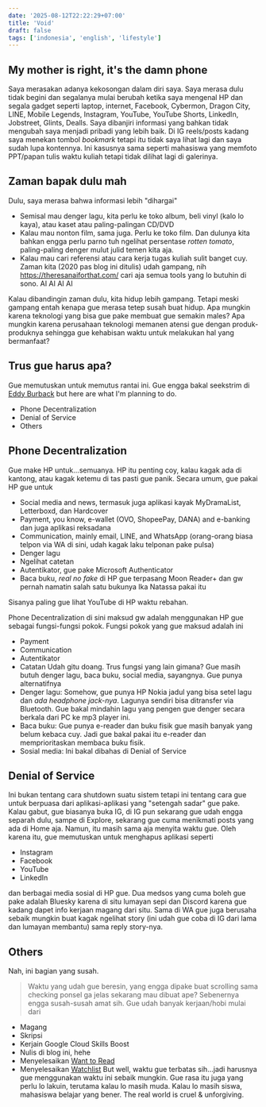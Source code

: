 ```yaml
---
date: '2025-08-12T22:22:29+07:00'
title: 'Void'
draft: false
tags: ['indonesia', 'english', 'lifestyle'] 
---
```


## My mother is right, it's the damn phone
Saya merasakan adanya kekosongan dalam diri saya. Saya merasa dulu tidak begini dan segalanya mulai berubah ketika saya mengenal HP dan segala gadget seperti laptop, internet, Facebook, Cybermon, Dragon City, LINE, Mobile Legends, Instagram, YouTube, YouTube Shorts, LinkedIn, Jobstreet, Glints, Dealls. Saya dibanjiri informasi yang bahkan tidak mengubah saya menjadi pribadi yang lebih baik. Di IG reels/posts kadang saya menekan tombol _bookmark_ tetapi itu tidak saya lihat lagi dan saya sudah lupa kontennya. Ini kasusnya sama seperti mahasiswa yang memfoto PPT/papan tulis waktu kuliah tetapi tidak dilihat lagi di galerinya.

## Zaman bapak dulu mah
Dulu, saya merasa bahwa informasi lebih "dihargai"
- Semisal mau denger lagu, kita perlu ke toko album, beli vinyl (kalo lo kaya), atau kaset atau paling-palingan CD/DVD
- Kalau mau nonton film, sama juga. Perlu ke toko film. Dan dulunya kita bahkan engga perlu parno tuh ngelihat persentase _rotten tomato_, paling-paling denger mulut julid temen kita aja.
- Kalau mau cari referensi atau cara kerja tugas kuliah sulit banget cuy. Zaman kita (2020 pas blog ini ditulis) udah gampang, nih https://theresanaiforthat.com/ cari aja semua tools yang lo butuhin di sono. AI AI AI AI

Kalau dibandingin zaman dulu, kita hidup lebih gampang. Tetapi meski gampang entah kenapa gue merasa tetep susah buat hidup. Apa mungkin karena teknologi yang bisa gue pake membuat gue semakin males? Apa mungkin karena perusahaan teknologi memanen atensi gue dengan produk-produknya sehingga gue kehabisan waktu untuk melakukan hal yang bermanfaat?

## Trus gue harus apa?
Gue memutuskan untuk memutus rantai ini. Gue engga bakal seekstrim di [Eddy Burback](https://www.youtube.com/watch?v=nnsyGSTKlw0) but here are what I'm planning to do.
- Phone Decentralization
- Denial of Service
- Others

## Phone Decentralization
Gue make HP untuk...semuanya. HP itu penting coy, kalau kagak ada di kantong, atau kagak ketemu di tas pasti gue panik. Secara umum, gue pakai HP gue untuk
- Social media and news, termasuk juga aplikasi kayak MyDramaList, Letterboxd, dan Hardcover
- Payment, you know, e-wallet (OVO, ShopeePay, DANA) and e-banking dan juga aplikasi reksadana
- Communication, mainly email, LINE, and WhatsApp (orang-orang biasa telpon via WA di sini, udah kagak laku telponan pake pulsa)
- Denger lagu
- Ngelihat catetan
- Autentikator, gue pake Microsoft Authenticator
- Baca buku, _real no fake_ di HP gue terpasang Moon Reader+ dan gw pernah namatin salah satu bukunya Ika Natassa pakai itu

Sisanya paling gue lihat YouTube di HP waktu rebahan.

Phone Decentralization di sini maksud gw adalah menggunakan HP gue sebagai fungsi-fungsi pokok. Fungsi pokok yang gue maksud adalah ini
- Payment
- Communication
- Autentikator
- Catatan
Udah gitu doang. Trus fungsi yang lain gimana? Gue masih butuh denger lagu, baca buku, social media, sayangnya. Gue punya alternatifnya
- Denger lagu: Somehow, gue punya HP Nokia jadul yang bisa setel lagu dan _ada headphone jack-nya_. Lagunya sendiri bisa ditransfer via Bluetooth. Gue bakal mindahin lagu yang pengen gue denger secara berkala dari PC ke mp3 player ini.
- Baca buku: Gue punya e-reader dan buku fisik gue masih banyak yang belum kebaca cuy. Jadi gue bakal pakai itu e-reader dan memprioritaskan membaca buku fisik.
- Sosial media: Ini bakal dibahas di Denial of Service

## Denial of Service
Ini bukan tentang cara shutdown suatu sistem tetapi ini tentang cara gue untuk berpuasa dari aplikasi-aplikasi yang "setengah sadar" gue pake. Kalau gabut, gue biasanya buka IG, di IG pun sekarang gue udah engga separah dulu, sampe di Explore, sekarang gue cuma menikmati posts yang ada di Home aja. Namun, itu masih sama aja menyita waktu gue. Oleh karena itu, gue memutuskan untuk menghapus aplikasi seperti
- Instagram
- Facebook
- YouTube
- LinkedIn

dan berbagai media sosial di HP gue. Dua medsos yang cuma boleh gue pake adalah Bluesky karena di situ lumayan sepi dan Discord karena gue kadang dapet info kerjaan magang dari situ. Sama di WA gue juga berusaha sebaik mungkin buat kagak ngelihat story (ini udah gue coba di IG dari lama dan lumayan membantu) sama reply story-nya.

## Others
Nah, ini bagian yang susah.
> Waktu yang udah gue beresin, yang engga dipake buat scrolling sama checking ponsel ga jelas sekarang mau dibuat ape?
Sebenernya engga susah-susah amat sih. Gue udah banyak kerjaan/hobi mulai dari
- Magang
- Skripsi
- Kerjain Google Cloud Skills Boost
- Nulis di blog ini, hehe
- Menyelesaikan [Want to Read](https://hardcover.app/@slidingsoul/books/want-to-read)
- Menyelesaikan [Watchlist](https://letterboxd.com/slidingsoul/watchlist/)
But well, waktu gue terbatas sih...jadi harusnya gue menggunakan waktu ini sebaik mungkin. Gue rasa itu juga yang perlu lo lakuin, terutama kalau lo masih muda. Kalau lo masih siswa, mahasiswa belajar yang bener. The real world is cruel & unforgiving.